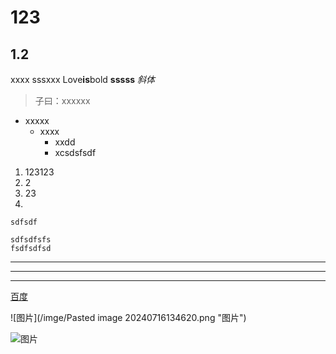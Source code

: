 # 123 
## 1.2

xxxx
sssxxx
Love**is**bold
**sssss** 
*斜体* 
> 子曰：xxxxxx 

- xxxxx
	- xxxx
		- xxdd
		- xcsdsfsdf
1. 123123
2. 2
3. 23
4. 
`sdfsdf`
```
sdfsdfsfs
fsdfsdfsd
```

---
---
--- 
[百度](https://baidu.com) 

![图片](/imge/Pasted image 20240716134620.png "图片") 

![图片](/image/)